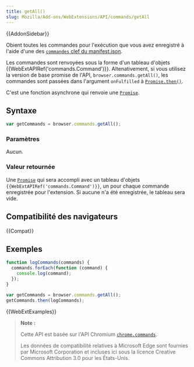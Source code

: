 ```yaml
---
title: getAll()
slug: Mozilla/Add-ons/WebExtensions/API/commands/getAll
---
```


{{AddonSidebar}}

Obient toutes les commandes pour l'exécution que vous avez enregistré à l'aide d'une des [`commandes` clef du manifest.json](/fr/Add-ons/WebExtensions/manifest.json/commands).

Les commandes sont renvoyées sous la forme d'un tableau d'objets {{WebExtAPIRef('commands.Command')}}. Altenativement, si vous utilisez la version de base promise de l'API, `browser.commands.getAll()`, les commandes sont passées dans l'argument `onFulfilled` à [`Promise.then()`](/fr/docs/Web/JavaScript/Reference/Objets_globaux/Promise/then).

C'est une fonction asynchrone qui renvoie une [`Promise`](/fr/docs/Web/JavaScript/Reference/Objets_globaux/Promise).

## Syntaxe

```js
var getCommands = browser.commands.getAll();
```

### Paramètres

Aucun.

### Valeur retournée

Une [`Promise`](/fr/docs/Web/JavaScript/Reference/Objets_globaux/Promise) qui sera accompli avec un tableau d'objets `{{WebExtAPIRef('commands.Command')}}`, un pour chaque commande enregistrée pour l'extension. Si aucune n'a été enregistrée, le tableau sera vide.

## Compatibilité des navigateurs

{{Compat}}

## Exemples

```js
function logCommands(commands) {
  commands.forEach(function (command) {
    console.log(command);
  });
}

var getCommands = browser.commands.getAll();
getCommands.then(logCommands);
```

{{WebExtExamples}}

> **Note :**
>
> Cette API est basée sur l'API Chromium [`chrome.commands`](https://developer.chrome.com/extensions/commands).
>
> Les données de compatibilité relatives à Microsoft Edge sont fournies par Microsoft Corporation et incluses ici sous la licence Creative Commons Attribution 3.0 pour les États-Unis.
